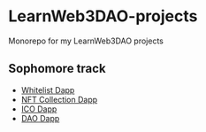 # LearnWeb3DAO-projects
Monorepo for my LearnWeb3DAO projects

## Sophomore track
- [Whitelist Dapp](https://github.com/frankolson/LearnWeb3DAO-projects/tree/main/Whitelist-Dapp)
- [NFT Collection Dapp](https://github.com/frankolson/LearnWeb3DAO-projects/tree/main/NFT-Collection)
- [ICO Dapp](https://github.com/frankolson/LearnWeb3DAO-projects/tree/main/ICO)
- [DAO Dapp](https://github.com/frankolson/LearnWeb3DAO-projects/tree/main/DAO)
